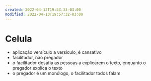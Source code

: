 ```yaml
---
created: 2022-04-13T19:53:33-03:00
modified: 2022-04-13T19:57:32-03:00
---
```


# Celula

- aplicação versículo a versículo, é cansativo
- facilitador, não pregador
- o facilitador desafia as pessoas a explicarem o texto, enquanto o pregador explica o texto
- o pregador é um monólogo, o facilitador todos falam
